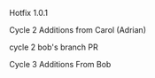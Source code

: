Hotfix 1.0.1

Cycle 2 Additions from Carol (Adrian)

cycle 2 bob's branch PR 

Cycle 3 Additions From Bob